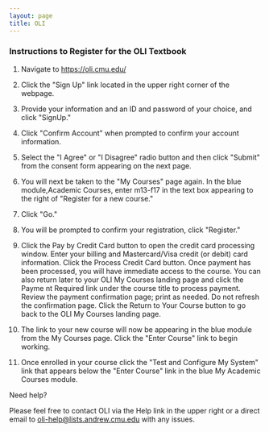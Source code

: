 ```yaml
---
layout: page
title: OLI
---
```



### Instructions to Register for the OLI Textbook

1. Navigate to <a href="https://oli.cmu.edu/" target="_blank">https://oli.cmu.edu/</a>

2. Click the "Sign Up" link located in the upper right corner of the webpage.

3. Provide your information and an ID and password of your choice, and click "SignUp."

4. Click "Confirm Account" when prompted to confirm your account information.

5. Select the "I Agree" or "I Disagree" radio button and then click "Submit" from the consent form appearing on the next page.

6. You will next be taken to the "My Courses" page again. In the blue module,Academic Courses, enter m13-f17 in the text box appearing to the right of "Register for a new course."

7. Click "Go."

8. You will be prompted to confirm your registration, click "Register."

9. Click the Pay by Credit Card button to open the credit card processing window.
Enter your billing and Mastercard/Visa credit (or debit) card information. Click the Process Credit Card button. Once payment has been processed, you will have immediate access to the course. You can also return later to your OLI My Courses landing page and click the Payme	nt Required link under the course title to process payment. Review the payment confirmation page; print as needed. Do not refresh the confirmation page. Click the Return to Your Course button to go back to the OLI My Courses landing page.

10. The link to your new course will now be appearing in the blue module from the My Courses page. Click the "Enter Course" link to begin working.

11. Once enrolled in your course click the "Test and Configure My System" link that appears below the "Enter Course" link in the blue My Academic Courses module.

Need help?

Please feel free to contact OLI via the Help link in the upper right or a direct email to oli-help@lists.andrew.cmu.edu with any issues.


